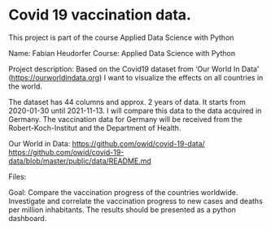 # Covid 19 vaccination data.
This project is part of the course Applied Data Science with Python


Name: Fabian Heudorfer 
Course: Applied Data Science with Python


Project description:
Based on the Covid19 dataset from ‘Our World In Data’ (https://ourworldindata.org) I want to visualize the effects on all countries in the world. 

The dataset has 44 columns and approx. 2 years of data. It starts from 2020-01-30 until 2021-11-13. I will compare this data to the data acquired in Germany. The vaccination data for Germany will be received from the Robert-Koch-Institut and the Department of Health.

Our World in Data:
https://github.com/owid/covid-19-data/ 
https://github.com/owid/covid-19-data/blob/master/public/data/README.md



Files:

Goal: 
Compare the vaccination progress of the countries worldwide. Investigate and correlate the vaccination progress to new cases and deaths per million inhabitants. The results should be presented as a python dashboard.


